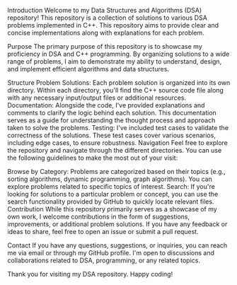 Introduction
Welcome to my Data Structures and Algorithms (DSA) repository! This repository is a collection of solutions to various DSA problems implemented in C++. This repository aims to provide clear and concise implementations along with explanations for each problem.

Purpose
The primary purpose of this repository is to showcase my proficiency in DSA and C++ programming. By organizing solutions to a wide range of problems, I aim to demonstrate my ability to understand, design, and implement efficient algorithms and data structures.

Structure
Problem Solutions: Each problem solution is organized into its own directory. Within each directory, you'll find the C++ source code file along with any necessary input/output files or additional resources.
Documentation: Alongside the code, I've provided explanations and comments to clarify the logic behind each solution. This documentation serves as a guide for understanding the thought process and approach taken to solve the problems.
Testing: I've included test cases to validate the correctness of the solutions. These test cases cover various scenarios, including edge cases, to ensure robustness.
Navigation
Feel free to explore the repository and navigate through the different directories. You can use the following guidelines to make the most out of your visit:

Browse by Category: Problems are categorized based on their topics (e.g., sorting algorithms, dynamic programming, graph algorithms). You can explore problems related to specific topics of interest.
Search: If you're looking for solutions to a particular problem or concept, you can use the search functionality provided by GitHub to quickly locate relevant files.
Contribution
While this repository primarily serves as a showcase of my own work, I welcome contributions in the form of suggestions, improvements, or additional problem solutions. If you have any feedback or ideas to share, feel free to open an issue or submit a pull request.

Contact
If you have any questions, suggestions, or inquiries, you can reach me via email or through my GitHub profile. I'm open to discussions and collaborations related to DSA, programming, or any related topics.

Thank you for visiting my DSA repository. Happy coding!
